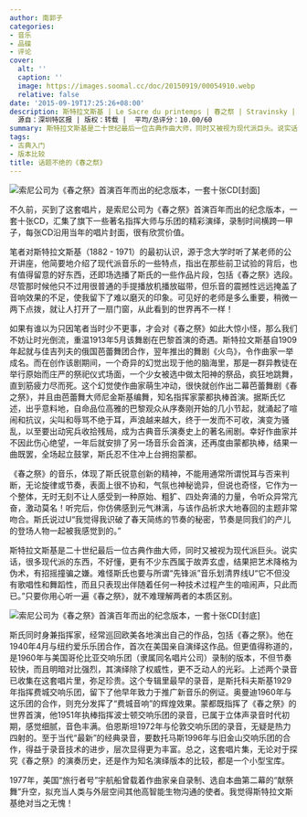 ```yaml
---
author: 南郭子
categories:
- 音乐
- 品碟
- 评论
cover:
  alt: ''
  caption: ''
  image: https://images.soomal.cc/doc/20150919/00054910.webp
  relative: false
date: '2015-09-19T17:25:26+08:00'
description: 斯特拉文斯基 | Le Sacre du printemps | 春之祭 | Stravinsky | Rites of Spring |
  源自：深圳特区报 | 版权：转载 |  平均/总评分：10.00/60
summary: 斯特拉文斯基是二十世纪最后一位古典作曲大师，同时又被视为现代派巨头。说实话，很多现代派的东西，不好懂，更有不少东西属于故弄玄虚，结果把艺术降格为伪术，有招摇撞骗之嫌。难怪斯氏也要与所谓“先锋派”音乐划清界线……
tags:
- 古典入门
- 版本比较
title: 话题不绝的《春之祭》
---
```


![索尼公司为《春之祭》首演百年而出的纪念版本，一套十张CD[封面]](https://images.soomal.cc/doc/20150919/00054909_01.webp)





不久前，买到了这套唱片，是索尼公司为《春之祭》首演百年而出的纪念版本，一套十张CD，汇集了旗下一些著名指挥大师与乐团的精彩演绎，录制时间横跨一甲子，每张CD沿用当年的唱片封面，很有欣赏价值。

笔者对斯特拉文斯基（1882 - 1971）的最初认识，源于念大学时听了某老师的公开讲座，他简要地介绍了现代派音乐的一些特点，指出在那些前卫试验的背后，也有值得留意的好东西，还即场选播了斯氏的一些作品片段，包括《春之祭》选段。尽管那时候他只不过用很普通的手提播放机播放磁带，但乐音的震撼性远远掩盖了音响效果的不足，使我留下了难以磨灭的印象。可见好的老师是多么重要，稍微一两下点拨，就让人打开了一扇门窗，从此看到的世界再不一样！

如果有谁以为只因笔者当时少不更事，才会对《春之祭》如此大惊小怪，那么我们不妨让时光倒流，重温1913年5月该舞剧在巴黎首演的奇遇。斯特拉文斯基自1909年起就与佳吉列夫的俄国芭蕾舞团合作，翌年推出的舞剧《火鸟》，令作曲家一举成名。而在创作该剧期间，一个奇异的幻觉出现于他的脑海里，那是一群异教徒在举行原始而庄严的祭祀仪式场面，一个少女被选中做太阳神的祭品，疯狂地跳舞，直到筋疲力尽而死。这个幻觉使作曲家萌生冲动，很快就创作出二幕芭蕾舞剧《春之祭》，并且由芭蕾舞大师尼金斯基编舞，知名指挥家蒙都执棒首演。据斯氏忆述，出乎意料地，自命品位高雅的巴黎观众从序奏刚开始的几小节起，就涌起了喧闹和抗议，尖叫和辱骂不绝于耳，声浪越来越大，终于一发而不可收，演变为骚乱，以至要出动宪兵收拾残局，成为古典音乐演奏史上的著名闹剧。幸好作曲家并不因此伤心绝望，一年后就安排了另一场音乐会首演，还再度由蒙都执棒，结果一曲既罢，全场起立鼓掌，斯氏忍不住冲上台拥抱蒙都。

《春之祭》的音乐，体现了斯氏锐意创新的精神，不能用通常所谓悦耳与否来判断，无论旋律或节奏，表面上很不协和，气氛也神秘诡异，但说也奇怪，它作为一个整体，无时无刻不让人感受到一种原始、粗犷、四处奔涌的力量，令听众异常亢奋，激动莫名！听完后，你仿佛感到元气淋漓，与该作品祈求大地春回的主题非常吻合。斯氏说过U“我觉得我识破了春天简练的节奏的秘密，节奏是同我们的产儿的登场人物一起被我感觉到的。”

斯特拉文斯基是二十世纪最后一位古典作曲大师，同时又被视为现代派巨头。说实话，很多现代派的东西，不好懂，更有不少东西属于故弄玄虚，结果把艺术降格为伪术，有招摇撞骗之嫌。难怪斯氏也要与所谓“先锋派”音乐划清界线U“它不但没有歌唱性和舞蹈性，而且只表现出伴随着任何一种技术过程产生的喧闹声，只此而已。”只要你用心听一遍《春之祭》，就不难理解两者的本质区别。

![索尼公司为《春之祭》首演百年而出的纪念版本，一套十张CD[封底]](https://images.soomal.cc/doc/20150919/00054910.webp)





斯氏同时身兼指挥家，经常巡回欧美各地演出自己的作品，包括《春之祭》。他在1940年4月与纽约爱乐乐团合作，首次在美国亲自演绎这作品。但更值得称道的，是1960年与美国哥伦比亚交响乐团（隶属同名唱片公司）录制的版本，不但节奏较快，而且明暗对比强烈，其演绎除了权威性，更不乏动人的光彩。上述两个录音已收集在这套唱片里，弥足珍贵。这个专辑里最早的录音，是斯托科夫斯基1929年指挥费城交响乐团，留下了他早年致力于推广新音乐的例证。奥曼迪1960年与这乐团的合作，则充分发挥了“费城音响”的辉煌效果。蒙都既指挥了《春之祭》的世界首演，他1951年执棒指挥波士顿交响乐团的录音，已属于立体声录音时代初期，感觉细腻，音色丰满。伯恩斯坦1972年与伦敦交响乐团的录音，无疑是热力四射的。至于当代“最新”的经典录音，要数托马斯1996年与旧金山交响乐团的合作，得益于录音技术的进步，层次显得更为丰富。总之，这套唱片集，无论对于探究《春之祭》的演奏历史，还是作为知名演绎版本的比较，都是一个小型宝库。

1977年，美国“旅行者号”宇航船曾载着作曲家亲自录制、选自本曲第二幕的“献祭舞”升空，拟充当人类与外层空间其他高智能生物沟通的使者。我觉得斯特拉文斯基绝对当之无愧！